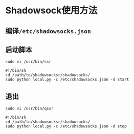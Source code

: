 # Shadowsock使用方法

## 编译`/etc/shadowsocks.json`


## 启动脚本

`sudo vi /usr/bin/ssr`

```
#!/bin/sh
cd /path/to/shadowsocksr/shadowsocks/
sudo python local.py -c /etc/shadowsocks.json -d start
```

## 退出

`sudo vi /usr/bin/qssr`

```
#!/bin/sh
cd /path/to/shadowsocksr/shadowsocks/
sudo python local.py -c /etc/shadowsocks.json -d stop
```
